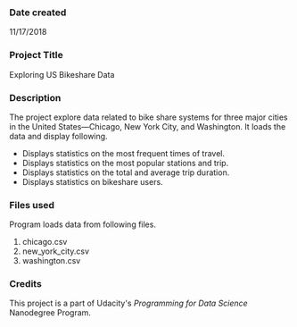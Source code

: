 ### Date created
11/17/2018

### Project Title
Exploring US Bikeshare Data

### Description
The project explore data related to bike share systems for three major cities in the United States—Chicago, New York City, and Washington.
It loads the data and display following.
- Displays statistics on the most frequent times of travel.
- Displays statistics on the most popular stations and trip.
- Displays statistics on the total and average trip duration.
- Displays statistics on bikeshare users.


### Files used
Program loads data from following files.
1. chicago.csv
2. new_york_city.csv
3. washington.csv


### Credits
This project is a part of Udacity's *Programming for Data Science* Nanodegree Program.
